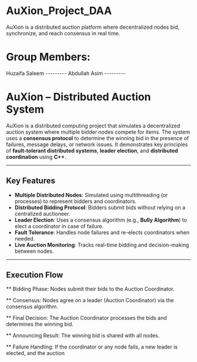 
# AuXion_Project_DAA
AuXion is a distributed auction platform where decentralized nodes bid, synchronize, and reach consensus in real time.

# Group Members:
Huzaifa Saleem   ---------
Abdullah Asim    ---------


# AuXion – Distributed Auction System

AuXion is a distributed computing project that simulates a decentralized auction system where multiple bidder nodes compete for items. The system uses a **consensus protocol** to determine the winning bid in the presence of failures, message delays, or network issues. It demonstrates key principles of **fault-tolerant distributed systems**, **leader election**, and **distributed coordination** using **C++**.

---

## Key Features

- **Multiple Distributed Nodes**: Simulated using multithreading (or processes) to represent bidders and coordinators.
- **Distributed Bidding Protocol**: Bidders submit bids without relying on a centralized auctioneer.
- **Leader Election**: Uses a consensus algorithm (e.g., **Bully Algorithm**) to elect a coordinator in case of failure.
- **Fault Tolerance**: Handles node failures and re-elects coordinators when needed.
- **Live Auction Monitoring**: Tracks real-time bidding and decision-making between nodes.

---

## Execution Flow

 ** Bidding Phase:    Nodes submit their bids to the Auction Coordinator.

 ** Consensus:          Nodes agree on a leader (Auction Coordinator) via the consensus algorithm.

 ** Final Decision:   The Auction Coordinator processes the bids and determines the winning bid.

 ** Announcing Result:      The winning bid is shared with all nodes.

 ** Failure Handling:   If the coordinator or any node fails, a new leader is elected, and the auction 

